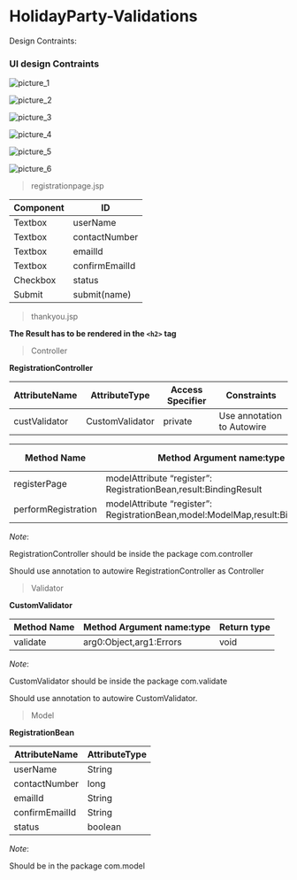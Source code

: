 # HolidayParty-Validations

<p align="center>Holiday Party</p>

Create a Spring MVC Spring Boot Web Application for developing the Online Registration for Holiday Party. Design a Registration Page called registrationpage.jsp to enter the userName, Contact number,Email ID, confirm email ID and check box to agree on terms and Conditions. On submitting Register, the application should validate whether the user has entered all the details. If the details entered are correct then the user has to  be redirected to thankyou.jsp page that displays the message “ Thank you “+<username>”.We shall mail the contents to+”<emailId>”.If the details entered are invalid then redirect the user to the same page registrationpage.jsp with the appropriate error message”.

**Note**:

- Create a controller class called RegistrationController.
- Create a class called RegistrationBean with  attributes userName,contactNumber,emailId,confirmEmailId,status.  Generate necessary getters and setters .
- Create a class called CustomValidator that should perform the below Validations
- status should be checked by the user.
- contactNumber should be of 10 digits.
- emailId and confirmEmailId should be same.
- If any of the above condition is failed then appropriate error message should be displayed(look for the screen shots for the error messages)
- CustomValidator should be autowired inside the RegistrationController.
- Initially,the user should be routed via the request mapping registerPage in RegistrationController to registrationpage.jsp that allows the user to register for the party.
- On clicking the Register button, the RegistrationController's performRegistration  method should be called . This method takes two arguments -  model attribute named “register” which holds the form populated RegisterationBean Object and  the BindingResult.
- This method should check whether the user details are valid by invoking the  CustomValidator.
- If the details entered are valid then redirect the user to thankyou.jsp page  that displays the message “Thank you “+<username>”.We shall mail the contents to”+<emailId>”.
- If the details entered are invalid then redirect the user to the same registrationpage.jsp with the appropriate error message

## Design Contraints:

### UI design Contraints

![picture_1](picture_1.png)

![picture_2](picture_2.png)

![picture_3](picture_3.png)

![picture_4](picture_4.png)

![picture_5](picture_5.png)

![picture_6](picture_6.png)

> registrationpage.jsp

| Component | ID | 
| --------- | --- |
| Textbox | userName | 
| Textbox | contactNumber |
| Textbox | emailId | 
| Textbox | confirmEmailId | 
| Checkbox | status |
| Submit | submit(name) |

> thankyou.jsp

**The Result has to be rendered in the `<h2>` tag**

> Controller

**RegistrationController**               

| AttributeName | AttributeType | Access Specifier | Constraints |
| ------------- | ------------- | ---------------- | ----------- |
| custValidator | CustomValidator | private | Use annotation to Autowire | 

| Method Name | Method Argument name:type | Return type | RequestMapping URL | Method |
| ----------- | ------------------------- | ----------- | ------------------ | ------ | 
| registerPage | modelAttribute “register”: RegistrationBean,result:BindingResult | String | /registerPage | GET | 
| performRegistration | modelAttribute “register”: RegistrationBean,model:ModelMap,result:BindingResult | String | /register | POST | 

*Note*:

RegistrationController should be inside the package com.controller

Should use annotation to autowire RegistrationController as Controller      

> Validator

**CustomValidator**

| Method Name | Method Argument name:type | Return type | 
| ----------- | ------------------------- | ----------- |
| validate | arg0:Object,arg1:Errors | void | 

*Note*:

CustomValidator should be inside the package com.validate

Should use annotation to autowire  CustomValidator.

> Model

**RegistrationBean**

| AttributeName | AttributeType | 
| ------------- | ------------- |
| userName | String | 
| contactNumber | long |
| emailId | String | 
| confirmEmailId | String | 
| status | boolean |

*Note*:

Should be in the package com.model

